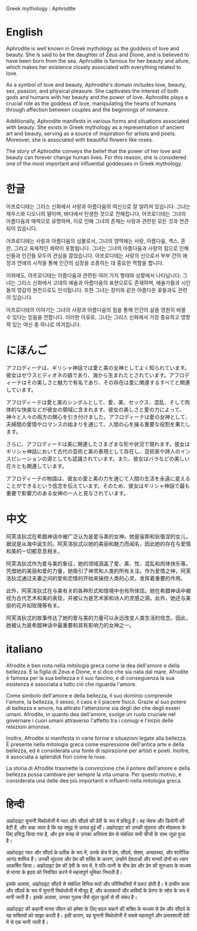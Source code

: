 Greek mythology : Aphrodite

# English

Aphrodite is well known in Greek mythology as the goddess of love and beauty. She is said to be the daughter of Zeus and Dione, and is believed to have been born from the sea. Aphrodite is famous for her beauty and allure, which makes her existence closely associated with everything related to love.

As a symbol of love and beauty, Aphrodite's domain includes love, beauty, sex, passion, and physical pleasure. She captivates the interest of both gods and humans with her beauty and the power of love. Aphrodite plays a crucial role as the goddess of love, manipulating the hearts of humans through affection between couples and the beginnings of romance.

Additionally, Aphrodite manifests in various forms and situations associated with beauty. She exists in Greek mythology as a representation of ancient art and beauty, serving as a source of inspiration for artists and poets. Moreover, she is associated with beautiful flowers like roses.

The story of Aphrodite conveys the belief that the power of her love and beauty can forever change human lives. For this reason, she is considered one of the most important and influential goddesses in Greek mythology.

# 한글

아프로디테는 그리스 신화에서 사랑과 아름다움의 여신으로 잘 알려져 있습니다. 그녀는 제우스와 디오니의 딸이며, 바다에서 탄생한 것으로 전해집니다. 아프로디테는 그녀의 아름다움과 매력으로 유명하며, 이로 인해 그녀의 존재는 사랑과 관련된 모든 것과 연관되어 있습니다.

아프로디테는 사랑과 아름다움의 심볼로서, 그녀의 영역에는 사랑, 아름다움, 섹스, 혼란, 그리고 육체적인 쾌락이 포함됩니다. 그녀는 그녀의 아름다움과 사랑의 힘으로 인해 신들과 인간들 모두의 관심을 끌었습니다. 아프로디테는 사랑의 신으로서 부부 간의 애정과 연애의 시작을 통해 인간의 심장을 조종하는 데 중요한 역할을 합니다.

이외에도, 아프로디테는 아름다움과 관련된 여러 가지 형태와 상황에서 나타납니다. 그녀는 그리스 신화에서 고대의 예술과 아름다움의 표현으로도 존재하며, 예술가들과 시인들의 영감의 원천으로도 인식됩니다. 또한 그녀는 장미와 같은 아름다운 꽃들과도 관련이 있습니다.

아프로디테의 이야기는 그녀의 사랑과 아름다움의 힘을 통해 인간의 삶을 영원히 바꿀 수 있다는 믿음을 전합니다. 이러한 이유로, 그녀는 그리스 신화에서 가장 중요하고 영향력 있는 여신 중 하나로 여겨집니다.

# にほんご

アフロディーテは、ギリシャ神話では愛と美の女神としてよく知られています。彼女はゼウスとディオネの娘であり、海から生まれたとされています。アフロディーテはその美しさと魅力で有名であり、その存在は愛に関連するすべてと関連しています。

アフロディーテは愛と美のシンボルとして、愛、美、セックス、混乱、そして肉体的な快楽などが彼女の領域に含まれます。彼女の美しさと愛の力によって、神々と人々の両方の関心を引き付けました。アフロディーテは愛の女神として、夫婦間の愛情やロマンスの始まりを通じて、人間の心を操る重要な役割を果たします。

さらに、アフロディーテは美に関連したさまざまな形や状況で現れます。彼女はギリシャ神話において古代の芸術と美の表現として存在し、芸術家や詩人のインスピレーションの源としても認識されています。また、彼女はバラなどの美しい花々とも関連しています。

アフロディーテの物語は、彼女の愛と美の力を通じて人間の生活を永遠に変えることができるという信念を伝えています。そのため、彼女はギリシャ神話で最も重要で影響力のある女神の一人と見なされています。

# 中文

阿芙洛狄忒在希腊神话中被广泛认为是爱与美的女神。她是宙斯和狄俄涅的女儿，据说是从海中诞生的。阿芙洛狄忒以她的美丽和魅力而闻名，因此她的存在与爱情和美的一切都息息相关。

阿芙洛狄忒作为爱与美的象征，她的领域涵盖了爱、美、性、混乱和肉体快乐等。凭借她的美丽和爱的力量，她吸引了神灵和人类的所有关注。作为爱情之神，阿芙洛狄忒通过夫妻之间的爱和恋情的开始来操控人类的心灵，发挥着重要的作用。

此外，阿芙洛狄忒在与美有关的各种形式和情境中也有所体现。她在希腊神话中被视为古代艺术和美的表现，并被认为是艺术家和诗人的灵感之源。此外，她还与美丽的花卉如玫瑰等有关。

阿芙洛狄忒的故事传达了她的爱与美的力量可以永远改变人类生活的信念。因此，她被认为是希腊神话中最重要和具有影响力的女神之一。

# italiano

Afrodite è ben nota nella mitologia greca come la dea dell'amore e della bellezza. È la figlia di Zeus e Dione, e si dice che sia nata dal mare. Afrodite è famosa per la sua bellezza e il suo fascino, e di conseguenza la sua esistenza è associata a tutto ciò che riguarda l'amore.

Come simbolo dell'amore e della bellezza, il suo dominio comprende l'amore, la bellezza, il sesso, il caos e il piacere fisico. Grazie al suo potere di bellezza e amore, ha attirato l'attenzione sia degli dei che degli esseri umani. Afrodite, in quanto dea dell'amore, svolge un ruolo cruciale nel governare i cuori umani attraverso l'affetto tra i coniugi e l'inizio delle relazioni amorose.

Inoltre, Afrodite si manifesta in varie forme e situazioni legate alla bellezza. È presente nella mitologia greca come espressione dell'antica arte e della bellezza, ed è considerata una fonte di ispirazione per artisti e poeti. Inoltre, è associata a splendidi fiori come le rose.

La storia di Afrodite trasmette la convinzione che il potere dell'amore e della bellezza possa cambiare per sempre la vita umana. Per questo motivo, è considerata una delle dee più importanti e influenti nella mitologia greca.

# हिन्दी

अफ्रोदाइट यूनानी मिथोलोजी में प्यार और सौंदर्य की देवी के रूप में प्रसिद्ध हैं। वह जेवस और डियोनी की बेटी हैं, और कहा जाता है कि वह समुद्र से उत्पन्न हुई थीं। अफ्रोदाइट को उनकी सुंदरता और मोहकता के लिए प्रसिद्ध किया गया है, और इस वजह से उनका अस्तित्व प्रेम से संबंधित सभी चीजों के साथ जुड़ा हुआ है।

अफ्रोदाइट प्यार और सौंदर्य के प्रतीक के रूप में, उनके क्षेत्र में प्रेम, सौंदर्य, सेक्स, अव्यवस्था, और शारीरिक आनंद शामिल हैं। उनकी सुंदरता और प्रेम की शक्ति के कारण, उन्होंने देवताओं और मानवों दोनों का ध्यान आकर्षित किया। अफ्रोदाइट प्रेम की देवी के रूप में, वे पति-पत्नी के बीच प्रेम और प्रेम की शुरुआत के माध्यम से मानव के हृदय को नियंत्रित करने में महत्वपूर्ण भूमिका निभाती हैं।

इसके अलावा, अफ्रोदाइट सौंदर्य से संबंधित विभिन्न रूपों और परिस्थितियों में प्रकट होती हैं। वे प्राचीन कला और सौंदर्य के रूप में यूनानी मिथोलोजी में मौजूद हैं, और कलाकारों और कवियों के प्रेरणा के स्रोत के रूप में मानी जाती हैं। इसके अलावा, उनका गुलाब जैसे सुंदर फूलों से भी संबंध है।

अफ्रोदाइट की कहानी मानव जीवन को हमेशा के लिए बदल सकने की शक्ति के माध्यम से प्रेम और सौंदर्य के यह शक्तियों को साझा करती है। इसी कारण, वह यूनानी मिथोलोजी में सबसे महत्वपूर्ण और प्रभावशाली देवी में से एक मानी जाती हैं।
